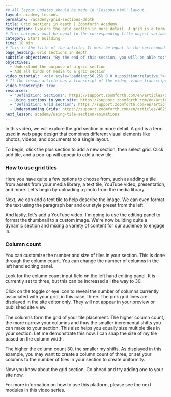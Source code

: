```yaml
---
## All layout updates should be made in 'lessons.html' layout.
layout: academy-lessons
permalink: /academy/grid-sections-depth
title: Grid sections in depth | Zoomforth Academy
description: Explore the grid section in more detail. A grid is a term used in webpage design that combines varying visual elements#
# This category must be equal to the corresponding title object variable in the file _data/academy
category: Start building
time: 10 min
# This is the title of the article. It must be equal to the corresponding title object variable in the file _data/academy
page_heading: Grid sections in depth
subtitle-objectives: "By the end of this session, you will be able to:"
objectives:
  - Understand the purpose of a grid section
  - Add all kinds of media to a grid section
video_tutorial: '<div style="padding:56.25% 0 0 0;position:relative;"><iframe src="https://player.vimeo.com/video/935935218?badge=0&amp;autopause=0&amp;player_id=0&amp;app_id=58479" frameborder="0" allow="autoplay; fullscreen; picture-in-picture; clipboard-write" style="position:absolute;top:0;left:0;width:100%;height:100%;" title="Grid sections in depth March 2023"></iframe></div><script src="https://player.vimeo.com/api/player.js"></script>'
# If the lesson article has a transcript of the video, video_transcript must be set to "true".
video_transcript: true
resources:
  - 'Definition: Sections': https://support.zoomforth.com/en/articles/5987761-definition-sections
  - Using sections in your site: https://support.zoomforth.com/en/articles/4778368-using-sections-in-your-site
  - 'Definition: Grid section': https://support.zoomforth.com/en/articles/5926074-definition-grid-section
  - Understanding Grids: https://support.zoomforth.com/en/articles/4625418-understanding-grids
next_lesson: academy/using-tile-section-animations
---
```

In this video, we will explore the grid section in more detail. A grid is a term used in web page design that combines different visual elements like photos, videos, and documents to a single layout.

To begin, click the plus section to add a new section, then select grid. Click add tile, and a pop-up will appear to add a new tile.

### How to use grid tiles

Here you have quite a few options to choose from, such as adding a tile from assets from your media library, a text tile, YouTube video, presentation, and more. Let's begin by uploading a photo from the media library.

Next, we can add a text tile to help describe the image. We can even format the text using the paragraph bar and our style preset from the left.

And lastly, let's add a YouTube video. I'm going to use the editing panel to format the thumbnail to a custom image. We're now building quite a dynamic section and mixing a variety of content for our audience to engage in.

### Column count

You can customize the number and size of tiles in your section. This is done through the column count. You can change the number of columns in the left hand editing panel.

Look for the column count input field on the left hand editing panel. It is currently set to three, but this can be increased all the way to 30.

Click on the toggle or eye icon to reveal the number of columns currently associated with your grid, in this case, three. The pink grid lines are displayed in the site editor only. They will not appear in your preview or published site view.

The columns form the grid of your tile placement. The higher column count, the more narrow your columns and thus the smaller incremental shifts you can make to your section. This also helps you equally size multiple tiles in your section. Let me demonstrate this now. I can snap the size of my tile based on the column width.

The higher the column count 30, the smaller my shifts. As displayed in this example, you may want to create a column count of three, or set your columns to the number of tiles in your section to create uniformity.

Now you know about the grid section. Go ahead and try adding one to your site now.

For more information on how to use this platform, please see the next modules in this video series.
